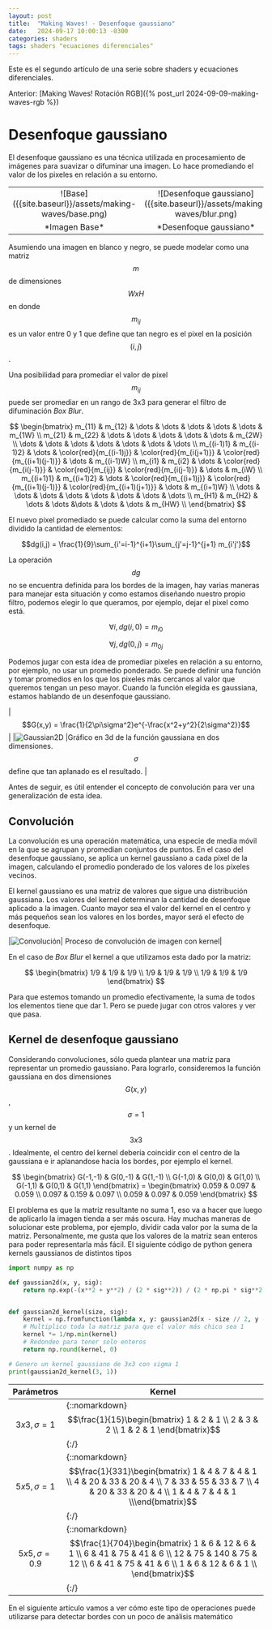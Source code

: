 ```yaml
---
layout: post
title:  "Making Waves! - Desenfoque gaussiano"
date:   2024-09-17 10:00:13 -0300
categories: shaders
tags: shaders "ecuaciones diferenciales"
---
```


Este es el segundo artículo de una serie sobre shaders y ecuaciones diferenciales.

Anterior: [Making Waves! Rotación RGB]({% post_url 2024-09-09-making-waves-rgb %})

# Desenfoque gaussiano

El desenfoque gaussiano es una técnica utilizada en procesamiento de imágenes para suavizar o difuminar una imagen. 
Lo hace promediando el valor de los pixeles en relación a su entorno.

<table style="text-align: center">
<colgroup>
<col width="50%" />
<col width="50%" />
</colgroup>
<tbody>
<tr>
<td markdown="span">![Base]({{site.baseurl}}/assets/making-waves/base.png)</td>
<td markdown="span">![Desenfoque gaussiano]({{site.baseurl}}/assets/making-waves/blur.png)</td>
</tr>
<tr>
<td markdown="span">*Imagen Base*</td>
<td markdown="span">*Desenfoque gaussiano*</td>
</tr>
</tbody>
</table>

Asumiendo una imagen en blanco y negro, se puede modelar como una matriz $$m$$ de dimensiones $$WxH$$ en donde $$m_{ij}$$ es un valor entre 0 y 1 que define que tan negro es el pixel en la posición $$(i,j)$$.

Una posibilidad para promediar el valor de pixel $$m_{ij}$$ puede ser promediar en un rango de 3x3 para generar el filtro de difuminación _Box Blur_.

$$
\begin{bmatrix}
m_{11} & m_{12} & \dots & \dots & \dots & \dots & \dots & m_{1W} \\
m_{21} & m_{22} & \dots & \dots & \dots & \dots & \dots & m_{2W} \\
\dots & \dots & \dots & \dots & \dots & \dots & \dots \\
m_{(i-1)1} & m_{(i-1)2} & \dots & \color{red}{m_{(i-1)j}} & \color{red}{m_{i(j+1)}} & \color{red}{m_{(i+1)(j-1)}} & \dots & m_{(i-1)W} \\
m_{i1} & m_{i2} & \dots & \color{red}{m_{i(j-1)}} & \color{red}{m_{ij}} & \color{red}{m_{i(j-1)}} & \dots & m_{iW} \\
m_{(i+1)1} & m_{(i+1)2} & \dots & \color{red}{m_{(i+1)j}} & \color{red}{m_{(i+1)(j-1)}} & \color{red}{m_{(i+1)(j+1)}} & \dots & m_{(i+1)W} \\
\dots & \dots & \dots & \dots & \dots & \dots & \dots & \dots \\
m_{H1} & m_{H2} & \dots & \dots &\dots & \dots & \dots & m_{HW} \\
\end{bmatrix}
$$

El nuevo pixel promediado se puede calcular como la suma del entorno dividido la cantidad de elementos:

$$dg(i,j) = \frac{1}{9}\sum_{i'=i-1}^{i+1}\sum_{j'=j-1}^{j+1} m_{i'j'}$$

La operación $$dg$$ no se encuentra definida para los bordes de la imagen, hay varias maneras para manejar esta situación y como estamos diseñando nuestro propio filtro, podemos elegir lo que queramos, por ejemplo, dejar el pixel como está.

$$\forall i, dg(i,0) = m_{i0}$$

$$\forall j, dg(0,j) = m_{0j}$$

Podemos jugar con esta idea de promediar pixeles en relación a su entorno, por ejemplo, no usar un promedio ponderado. Se puede definir una función y tomar promedios en los que los pixeles más cercanos al valor que queremos tengan un peso mayor. Cuando la función elegida es gaussiana, estamos hablando de un desenfoque gaussiano.

|$$G(x,y) = \frac{1}{2\pi\sigma^2}e^{-\frac{x^2+y^2}{2\sigma^2}}$$|
|![Gaussian2D]({{site.baseurl}}/assets/making-waves/gaussian_2d.png)
|Gráfico en 3d de la función gaussiana en dos dimensiones. $$\sigma$$ define que tan aplanado es el resultado. |

Antes de seguir, es útil entender el concepto de convolución para ver una generalización de esta idea.


## Convolución

La convolución es una operación matemática, una especie de media móvil en la que se agrupan y promedian conjuntos de puntos. En el caso del desenfoque gaussiano, se aplica un kernel gaussiano a cada píxel de la imagen, calculando el promedio ponderado de los valores de los píxeles vecinos.

El kernel gaussiano es una matriz de valores que sigue una distribución gaussiana. Los valores del kernel determinan la cantidad de desenfoque aplicado a la imagen. Cuanto mayor sea el valor del kernel en el centro y más pequeños sean los valores en los bordes, mayor será el efecto de desenfoque.

|![Convolución]({{site.baseurl}}/assets/making-waves/convolution.gif)| Proceso de convolución de imagen con kernel|

En el caso de _Box Blur_ el kernel a que utilizamos esta dado por la matriz:

$$
\begin{bmatrix}
1/9 & 1/9 & 1/9 \\
1/9 & 1/9 & 1/9 \\
1/9 & 1/9 & 1/9
\end{bmatrix}
$$

Para que estemos tomando un promedio efectivamente, la suma de todos los elementos tiene que dar 1. Pero se puede jugar con otros valores y ver que pasa.

## Kernel de desenfoque gaussiano

Considerando convoluciones, sólo queda plantear una matriz para representar un promedio gaussiano.
Para lograrlo, consideremos la función gaussiana en dos dimensiones $$G(x,y)$$, $$\sigma = 1$$ y un kernel de $$3x3$$. Idealmente, el centro del kernel debería coincidir con el centro de la gaussiana e ir aplanandose hacia los bordes, por ejemplo el kernel.

$$
\begin{bmatrix}
G(-1,-1) & G(0,-1) & G(1,-1) \\
G(-1,0) & G(0,0) & G(1,0) \\
G(-1,1) & G(0,1) & G(1,1)
\end{bmatrix} = 
\begin{bmatrix}
0.059 & 0.097 & 0.059 \\
0.097 & 0.159 & 0.097 \\
0.059 & 0.097 & 0.059
\end{bmatrix}
$$

El problema es que la matriz resultante no suma 1, eso va a hacer que luego de aplicarlo la imagen tienda a ser más oscura.
Hay muchas maneras de solucionar este problema, por ejemplo, dividir cada valor por la suma de la matriz.
Personalmente, me gusta que los valores de la matriz sean enteros para poder representarla más fácil. 
El siguiente código de python genera kernels gaussianos de distintos tipos

```python
import numpy as np

def gaussian2d(x, y, sig):
    return np.exp(-(x**2 + y**2) / (2 * sig**2)) / (2 * np.pi * sig**2)


def gaussian2d_kernel(size, sig):
    kernel = np.fromfunction(lambda x, y: gaussian2d(x - size // 2, y - size // 2, sig), (size, size))
    # Multiplico toda la matriz para que el valor más chico sea 1
    kernel *= 1/np.min(kernel)
    # Redondeo para tener solo enteros
    return np.round(kernel, 0)

# Genero un kernel gaussiano de 3x3 con sigma 1
print(gaussian2d_kernel(3, 1))
```
<div style="max-width: 100vw" markdown="1">

| Parámetros | Kernel |
|---|---|
| $$3x3, \sigma = 1$$|{::nomarkdown}$$\frac{1}{15}\begin{bmatrix} 1 & 2 & 1 \\ 2 & 3 & 2 \\ 1 & 2 & 1 \end{bmatrix}$${:/}|
| $$5x5, \sigma = 1$$|{::nomarkdown}<div style="overflow-x:auto; width:100%; display:inline-grid;">$$\frac{1}{331}\begin{bmatrix} 1 & 4 & 7 & 4 & 1 \\ 4 & 20 & 33 & 20 & 4 \\ 7 & 33 & 55 & 33 & 7 \\ 4 & 20 & 33 & 20 & 4 \\ 1 & 4 & 7 & 4 & 1 \\\end{bmatrix}$$</div>{:/}|
| $$5x5, \sigma = 0.9$$|{::nomarkdown}<div style="overflow-x:auto; width:100%; display:inline-grid;">$$\frac{1}{704}\begin{bmatrix} 1 & 6 & 12 & 6 & 1 \\ 6 & 41 & 75 & 41 & 6 \\ 12 & 75 & 140 & 75 & 12 \\  6 & 41 & 75 & 41 & 6 \\ 1 & 6 & 12 & 6 & 1 \\ \end{bmatrix}$$</div>{:/}|

</div>

En el siguiente artículo vamos a ver cómo este tipo de operaciones puede utilizarse para detectar bordes con un poco de análisis matemático
